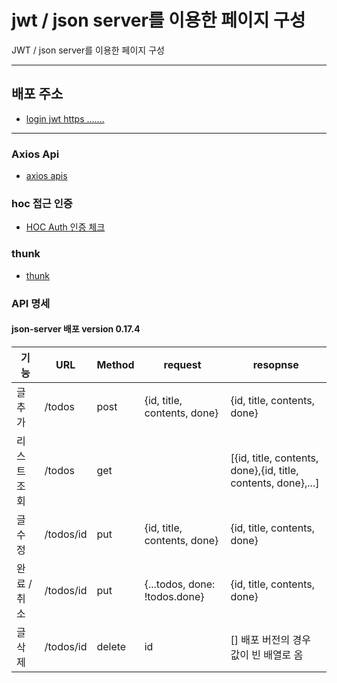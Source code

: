 # jwt / json server를 이용한 페이지 구성

JWT / json server를 이용한 페이지 구성

---

## 배포 주소

- [login jwt https .......](https://week-lv5-login-todolist.vercel.app/Todomain)

---

### Axios Api

- [axios apis](https://github.com/coco-camel/week_lv5_login_todolist/tree/main/src/apis)

### hoc 접근 인증

- [HOC Auth 인증 체크](https://github.com/coco-camel/week_lv5_login_todolist/blob/main/src/hoc/auth.js)

### thunk
- [thunk](https://github.com/coco-camel/week_lv5_login_todolist/blob/main/src/redux/modules/todosSlice.js)


### API 명세 

#### json-server 배포 version 0.17.4

|기능|URL|Method|request|resopnse|
|---|---|---|---|---|
|글 추가|/todos|post|{id, title, contents, done}|{id, title, contents, done}|
|리스트 조회|/todos|get||[{id, title, contents, done},{id, title, contents, done},...]|
|글 수정|/todos/id|put|{id, title, contents, done}|{id, title, contents, done}|
|완료 / 취소|/todos/id|put|{...todos, done: !todos.done}|{id, title, contents, done}|
|글 삭제|/todos/id|delete|id|[] 배포 버전의 경우 값이 빈 배열로 옴|
